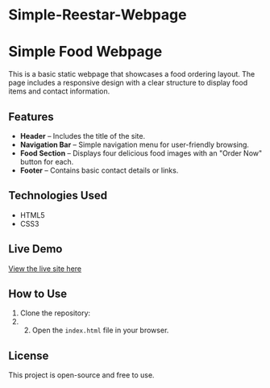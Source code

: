 # Simple-Reestar-Webpage

# Simple Food Webpage

This is a basic static webpage that showcases a food ordering layout. The page includes a responsive design with a clear structure to display food items and contact information.

## Features

- **Header** – Includes the title  of the site.
- **Navigation Bar** – Simple navigation menu for user-friendly browsing.
- **Food Section** – Displays four delicious food images with an "Order Now" button for each.
- **Footer** – Contains basic contact details or links.

## Technologies Used

- HTML5
- CSS3

## Live Demo

[View the live site here](https://your-github-username.github.io/your-repo-name)

## How to Use

1. Clone the repository:
2. 2. Open the `index.html` file in your browser.

## License

This project is open-source and free to use.


